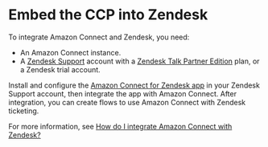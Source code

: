 # Embed the CCP into Zendesk<a name="zendesk-integration"></a>

To integrate Amazon Connect and Zendesk, you need:
+ An Amazon Connect instance\.
+ A [Zendesk Support](https://www.zendesk.com/support/) account with a [Zendesk Talk Partner Edition](https://www.zendesk.com/talk/talk-partner-edition/) plan, or a Zendesk trial account\.

Install and configure the [Amazon Connect for Zendesk app](https://www.zendesk.com/apps/support/amazon-connect/) in your Zendesk Support account, then integrate the app with Amazon Connect\. After integration, you can create flows to use Amazon Connect with Zendesk ticketing\.

For more information, see [How do I integrate Amazon Connect with Zendesk?](https://aws.amazon.com/premiumsupport/knowledge-center/connect-integrate-zendesk/) 